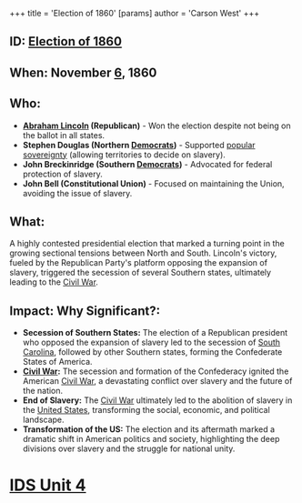 +++
 title = 'Election of 1860'
[params]
	author = 'Carson West'
+++
## ID: [Election of 1860](./../election-of-1860/) 
## When: November [6](./../6/), 1860

## Who:
* **[Abraham Lincoln](./../abraham-lincoln/) (Republican)** -  Won the election despite not being on the ballot in all states.
* **Stephen Douglas (Northern [Democrats](./../democrats/))** - Supported [popular sovereignty](./../popular-sovereignty/) (allowing territories to decide on slavery). 
* **John Breckinridge (Southern [Democrats](./../democrats/))** - Advocated for federal protection of slavery.
* **John Bell (Constitutional Union)** - Focused on maintaining the Union, avoiding the issue of slavery.

## What:
A highly contested presidential election that marked a turning point in the growing sectional tensions between North and South. Lincoln's victory, fueled by the Republican Party's platform opposing the expansion of slavery, triggered the secession of several Southern states, ultimately leading to the [Civil War](./../civil-war/).

## Impact: Why Significant?:
* **Secession of Southern States:** The election of a Republican president who opposed the expansion of slavery led to the secession of [South Carolina](./../south-carolina/), followed by other Southern states, forming the Confederate States of America.
* **[Civil War](./../civil-war/):**  The secession and formation of the Confederacy ignited the American [Civil War](./../civil-war/), a devastating conflict over slavery and the future of the nation.
* **End of Slavery:** The [Civil War](./../civil-war/) ultimately led to the abolition of slavery in the [United States](./../united-states/), transforming the social, economic, and political landscape.
* **Transformation of the US:** The election and its aftermath marked a dramatic shift in American politics and society, highlighting the deep divisions over slavery and the struggle for national unity. 

# [IDS Unit 4](./../ids-unit-4/)